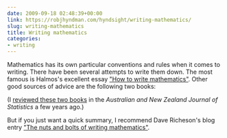 ```yaml
---
date: 2009-09-18 02:48:39+00:00
link: https://robjhyndman.com/hyndsight/writing-mathematics/
slug: writing-mathematics
title: Writing mathematics
categories:
- writing
---
```


Mathematics has its own particular conventions and rules when it comes to writing. There have been several attempts to write them down. The most famous is Halmos's excellent essay ["How to write mathematics"](https://users.cs.duke.edu/~brd/Advice/halmos.pdf). Other good sources of advice are the following two books:

(I [reviewed these two books](http://dx.doi.org/10.1111/1467-842X.00078) in the _Australian and New Zealand Journal of Statistics_ a few years ago.)

But if you just want a quick summary, I recommend Dave Richeson's blog entry ["The nuts and bolts of writing mathematics"](http://divisbyzero.com/2009/09/17/the-nuts-and-bolts-of-writing-mathematics-2/).
